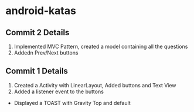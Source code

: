 # android-katas

## Commit 2 Details
1. Implemented MVC Pattern, created a model containing all the questions
2. Addedn Prev/Next buttons


## Commit 1 Details
1. Created a Activity with LinearLayout, Added buttons and Text View
2. Added a listener event to the buttons
* Displayed a TOAST with Gravity Top and default
